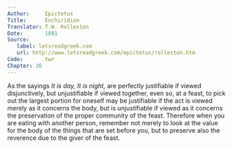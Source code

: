 ```yaml
---
Author:     Epictetus  
Title:      Enchiridion  
Translator: T.W. Rolleston  
Date:       1881  
Source:
   label: letsreadgreek.com
   url: http://www.letsreadgreek.com/epictetus/rolleston.htm
Code:       twr  
Chapter: 36
---
```


As the sayings *It is day, It is night,* are perfectly justifiable if viewed
disjunctively, but unjustifiable if viewed together, even so, at a feast, to
pick out the largest portion for oneself may be justifiable if the act is
viewed merely as it concerns the body, but is unjustifiable if viewed as it
concerns the preservation of the proper community of the feast. Therefore when
you are eating with another person, remember not merely to look at the value
for the body of the things that are set before you, but to preserve also the
reverence due to the giver of the feast.


